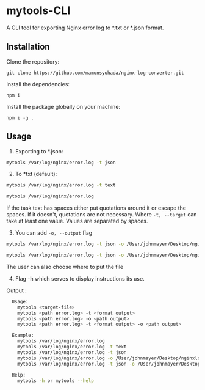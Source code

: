 # mytools-CLI

A CLI tool for exporting Nginx error log to *.txt or *.json format.

## Installation

Clone the repository:

```
git clone https://github.com/mamunsyuhada/nginx-log-converter.git
```

Install the dependencies:
```
npm i
```

Install the package globally on your machine:
```
npm i -g .
```

## Usage

1. Exporting to *.json:

```bash
mytools /var/log/nginx/error.log -t json
```

2. To *txt (default):

```bash
mytools /var/log/nginx/error.log -t text
```

```bash
mytools /var/log/nginx/error.log
```

If the task text has spaces either put quotations around it or escape the spaces. If it doesn't, quotations are not necessary. Where `-t, --target` can take at least one value. Values are separated by spaces.

3. You can add ```-o, --output``` flag

```bash
mytools /var/log/nginx/error.log -t json -o /User/johnmayer/Desktop/nginxlog.json
```

```bash
mytools /var/log/nginx/error.log -t json -o /User/johnmayer/Desktop/nginxlog.txt
```

The user can also choose where to put the file

4. Flag -h which serves to display instructions
its use.

Output :

```bash
  Usage:
    mytools <target-file>
    mytools <path error.log> -t <format output>
    mytools <path error.log> -o <path output>
    mytools <path error.log> -t <format output> -o <path output>

  Example:
    mytools /var/log/nginx/error.log
    mytools /var/log/nginx/error.log -t text
    mytools /var/log/nginx/error.log -t json
    mytools /var/log/nginx/error.log -o /User/johnmayer/Desktop/nginxlog.txt
    mytools /var/log/nginx/error.log -t json -o /User/johnmayer/Desktop/nginxlog.json
  
  Help:
    mytools -h or mytools --help
```